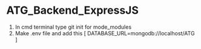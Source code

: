 # ATG_Backend_ExpressJS

1. In cmd terminal type git init for mode_modules
2. Make .env file and add this [ DATABASE_URL=mongodb://localhost/ATG ]
